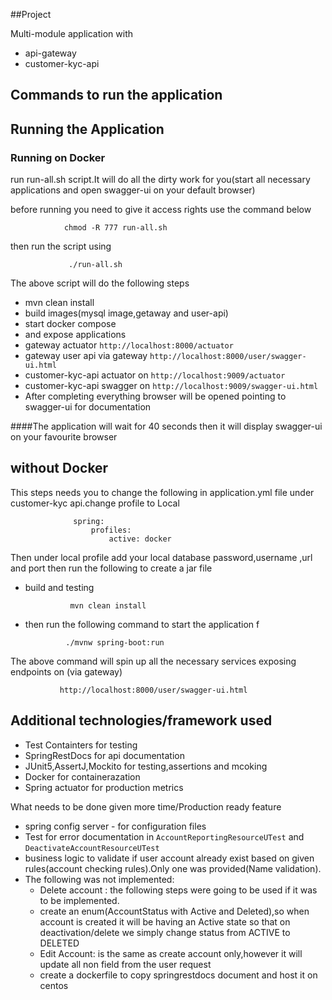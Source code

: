 ##Project

Multi-module application with
- api-gateway
- customer-kyc-api

## Commands to run the application


## Running the Application
### Running on Docker
run run-all.sh script.It will do all the dirty work for you(start all necessary applications and open swagger-ui on your default browser)

before running you need to give it access rights use the command below

                chmod -R 777 run-all.sh

then run the script using
  
                 ./run-all.sh

The above script will do the following steps
- mvn clean install 
- build images(mysql image,getaway and user-api)
- start docker compose
- and expose applications 
- gateway actuator  `http://localhost:8000/actuator`
- gateway user api via gateway   `http://localhost:8000/user/swagger-ui.html`
- customer-kyc-api  actuator on `http://localhost:9009/actuator`
- customer-kyc-api  swagger on `http://localhost:9009/swagger-ui.html`
- After completing everything browser will be opened pointing to swagger-ui for documentation

####The application will wait for 40 seconds then it will display swagger-ui on your favourite browser

## without Docker
This steps needs you to change the following in application.yml file under customer-kyc api.change profile to Local

                  spring:
                      profiles:
                          active: docker
Then under local profile add your local database password,username ,url and port then run the following to create  a jar file

- build and testing

                mvn clean install

- then run the following command to start the application f

               ./mvnw spring-boot:run


The above command will spin up all the necessary services exposing endpoints on (via gateway)

               http://localhost:8000/user/swagger-ui.html



## Additional technologies/framework used
- Test Containters for testing
- SpringRestDocs for api documentation
- JUnit5,AssertJ,Mockito for testing,assertions and mcoking
- Docker for containerazation
- Spring actuator for production metrics

What needs to be done given more time/Production ready feature
- spring config server - for configuration files
- Test for error documentation in `AccountReportingResourceUTest` and `DeactivateAccountResourceUTest`
- business logic to validate if user account already exist based on given rules(account checking rules).Only one was provided(Name validation).
- The following was not implemented:
    - Delete account : the following steps were going to be used if it was to be implemented.
    - create an enum(AccountStatus with Active and Deleted),so when account is created it will be having an Active state so that on deactivation/delete we simply change status from ACTIVE to DELETED
    - Edit Account: is the same as create account only,however it will update all non field from the user request
    - create a dockerfile to copy springrestdocs document and host it on centos